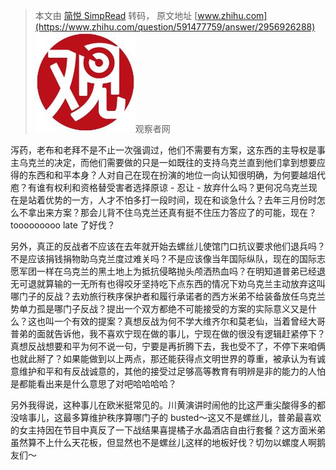 > 本文由 [简悦 SimpRead](http://ksria.com/simpread/) 转码， 原文地址 [www.zhihu.com](https://www.zhihu.com/question/591477759/answer/2956926288) ![19c6002defea35ca80b01213f3713181_MD5](../assets/19c6002defea35ca80b01213f3713181_MD5.jpg)观察者网​

泻药，老布和老拜不是不止一次强调过，他们不需要有方案，这东西的主导权是事主乌克兰的决定，而他们需要做的只是一如既往的支持乌克兰直到他们拿到想要应得的东西和和平本身？人对自己在现在扮演的地位一向认知很明确，为何要越俎代庖？有谁有权利和资格替受害者选择原谅 - 忍让 - 放弃什么吗？更何况乌克兰现在是站着优势的一方，人才不怕多打一段时间，现在和谈急什么？去年三月份时怎么不拿出来方案？那会儿背不住乌克兰还真有挺不住压力答应了的可能，现在？tooooooooo late 了好伐？

另外，真正的反战者不应该在去年就开始去螺丝儿使馆门口抗议要求他们退兵吗？不是应该捐钱捐物助乌克兰度过难关吗？不是应该像当年国际纵队，现在的国际志愿军团一样在乌克兰的黑土地上为抵抗侵略抛头颅洒热血吗？在明知道普弟已经退无可退就算输的一无所有也得咬牙坚持吃下点东西的情况下劝乌克兰主动放弃这叫哪门子的反战？去劝旅行秩序保护者和履行承诺者的西方米弟不给装备放任乌克兰势单力孤是哪门子反战？提出一个双方都绝不可能接受的方案的实际意义又是什么？这也叫一个有效的提案？真想反战为何不学大维齐尔和莫老仙，当着曾经大哥普弟的面就告诉他，我不喜欢宁现在做的事儿，宁现在做的很没有逻辑赶紧停下？真想反战想要和平为何不说一句，宁要是再折腾下去，我也受不了，不停下来咱俩也就此掰了？如果能做到以上两点，那还能获得点文明世界的尊重，被承认为有诚意维护和平和有反战诚意的，其他的接受过足够高等教育有明辨是非的能力的人怕是都能看出来是什么意思了对吧哈哈哈哈？

另外我得说，这种事儿在欧米挺常见的。川黄演讲时闹他的比这严重尖酸得多的都没啥事儿，这最多算维护秩序算哪门子的 busted～这又不是螺丝儿，普弟最喜欢的女主持因在节目中真反了一下战结果喜提橘子水晶酒店自由行套餐？这方面米弟虽然算不上什么天花板，但显然也不是螺丝儿这样的地板好伐？切勿以螺度人啊鹅友们～